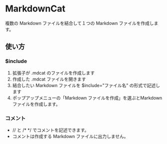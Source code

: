 # MarkdownCat

複数の Markdown ファイルを結合して１つの Markdown ファイルを作成します。

## 使い方

### $include

1. 拡張子が .mdcat  のファイルを作成します
1. 作成した .mdcat ファイルを開きます
1. 結合したい Markdown ファイルを $include="ファイル名" の形式で記述します
1. ポップアップメニューの「Markdown ファイルを作成」を選ぶとMarkdown ファイルを作成します。

### コメント

* // と  /* */ でコメントを記述できます。
* コメントは作成する Markdown ファイルに出力しません。


